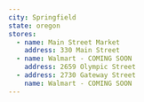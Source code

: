 ```yaml
---
city: Springfield
state: oregon
stores:
  - name: Main Street Market
    address: 330 Main Street
  - name: Walmart - COMING SOON
    address: 2659 Olympic Street
  - address: 2730 Gateway Street
    name: Walmart - COMING SOON
---
```

